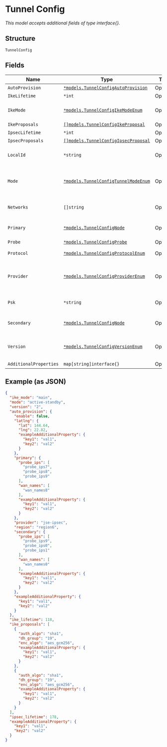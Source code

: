 
# Tunnel Config

*This model accepts additional fields of type interface{}.*

## Structure

`TunnelConfig`

## Fields

| Name | Type | Tags | Description |
|  --- | --- | --- | --- |
| `AutoProvision` | [`*models.TunnelConfigAutoProvision`](../../doc/models/tunnel-config-auto-provision.md) | Optional | - |
| `IkeLifetime` | `*int` | Optional | Only if `provider`==`custom-ipsec` |
| `IkeMode` | [`*models.TunnelConfigIkeModeEnum`](../../doc/models/tunnel-config-ike-mode-enum.md) | Optional | Only if `provider`==`custom-ipsec`. enum: `aggressive`, `main`<br>**Default**: `"main"` |
| `IkeProposals` | [`[]models.TunnelConfigIkeProposal`](../../doc/models/tunnel-config-ike-proposal.md) | Optional | If `provider`==`custom-ipsec` |
| `IpsecLifetime` | `*int` | Optional | If `provider`==`custom-ipsec` |
| `IpsecProposals` | [`[]models.TunnelConfigIpsecProposal`](../../doc/models/tunnel-config-ipsec-proposal.md) | Optional | Only if  `provider`==`custom-ipsec` |
| `LocalId` | `*string` | Optional | Required if `provider`==`zscaler-ipsec`, `provider`==`jse-ipsec` or `provider`==`custom-ipsec` |
| `Mode` | [`*models.TunnelConfigTunnelModeEnum`](../../doc/models/tunnel-config-tunnel-mode-enum.md) | Optional | Required if `provider`==`zscaler-gre`, `provider`==`jse-ipsec`. enum: `active-active`, `active-standby`<br>**Default**: `"active-standby"` |
| `Networks` | `[]string` | Optional | If `provider`==`custom-ipsec`, networks reachable via this tunnel |
| `Primary` | [`*models.TunnelConfigNode`](../../doc/models/tunnel-config-node.md) | Optional | Only if `provider`==`zscaler-ipsec`, `provider`==`jse-ipsec` or `provider`==`custom-ipsec` |
| `Probe` | [`*models.TunnelConfigProbe`](../../doc/models/tunnel-config-probe.md) | Optional | Only if `provider`==`custom-ipsec` |
| `Protocol` | [`*models.TunnelConfigProtocolEnum`](../../doc/models/tunnel-config-protocol-enum.md) | Optional | Only if `provider`==`custom-ipsec`. enum: `gre`, `ipsec` |
| `Provider` | [`*models.TunnelConfigProviderEnum`](../../doc/models/tunnel-config-provider-enum.md) | Optional | Only if `auto_provision.enabled`==`false`. enum: `custom-ipsec`, `customer-gre`, `jse-ipsec`, `zscaler-gre`, `zscaler-ipsec` |
| `Psk` | `*string` | Optional | Required if `provider`==`zscaler-ipsec`, `provider`==`jse-ipsec` or `provider`==`custom-ipsec` |
| `Secondary` | [`*models.TunnelConfigNode`](../../doc/models/tunnel-config-node.md) | Optional | Only if `provider`==`zscaler-ipsec`, `provider`==`jse-ipsec` or `provider`==`custom-ipsec` |
| `Version` | [`*models.TunnelConfigVersionEnum`](../../doc/models/tunnel-config-version-enum.md) | Optional | Only if `provider`==`custom-gre` or `provider`==`custom-ipsec`. enum: `1`, `2`<br>**Default**: `"2"` |
| `AdditionalProperties` | `map[string]interface{}` | Optional | - |

## Example (as JSON)

```json
{
  "ike_mode": "main",
  "mode": "active-standby",
  "version": "2",
  "auto_provision": {
    "enable": false,
    "latlng": {
      "lat": 144.64,
      "lng": 22.82,
      "exampleAdditionalProperty": {
        "key1": "val1",
        "key2": "val2"
      }
    },
    "primary": {
      "probe_ips": [
        "probe_ips7",
        "probe_ips8",
        "probe_ips9"
      ],
      "wan_names": [
        "wan_names8"
      ],
      "exampleAdditionalProperty": {
        "key1": "val1",
        "key2": "val2"
      }
    },
    "provider": "jse-ipsec",
    "region": "region6",
    "secondary": {
      "probe_ips": [
        "probe_ips9",
        "probe_ips0",
        "probe_ips1"
      ],
      "wan_names": [
        "wan_names0"
      ],
      "exampleAdditionalProperty": {
        "key1": "val1",
        "key2": "val2"
      }
    },
    "exampleAdditionalProperty": {
      "key1": "val1",
      "key2": "val2"
    }
  },
  "ike_lifetime": 118,
  "ike_proposals": [
    {
      "auth_algo": "sha1",
      "dh_group": "19",
      "enc_algo": "aes_gcm256",
      "exampleAdditionalProperty": {
        "key1": "val1",
        "key2": "val2"
      }
    },
    {
      "auth_algo": "sha1",
      "dh_group": "19",
      "enc_algo": "aes_gcm256",
      "exampleAdditionalProperty": {
        "key1": "val1",
        "key2": "val2"
      }
    }
  ],
  "ipsec_lifetime": 178,
  "exampleAdditionalProperty": {
    "key1": "val1",
    "key2": "val2"
  }
}
```

